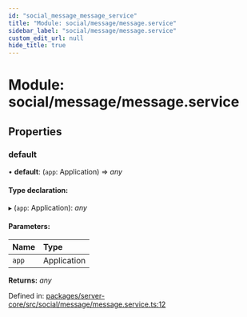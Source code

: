 ```yaml
---
id: "social_message_message_service"
title: "Module: social/message/message.service"
sidebar_label: "social/message/message.service"
custom_edit_url: null
hide_title: true
---
```


# Module: social/message/message.service

## Properties

### default

• **default**: (`app`: Application) => *any*

#### Type declaration:

▸ (`app`: Application): *any*

#### Parameters:

| Name | Type |
| :------ | :------ |
| `app` | Application |

**Returns:** *any*

Defined in: [packages/server-core/src/social/message/message.service.ts:12](https://github.com/xr3ngine/xr3ngine/blob/2d83606b6/packages/server-core/src/social/message/message.service.ts#L12)
